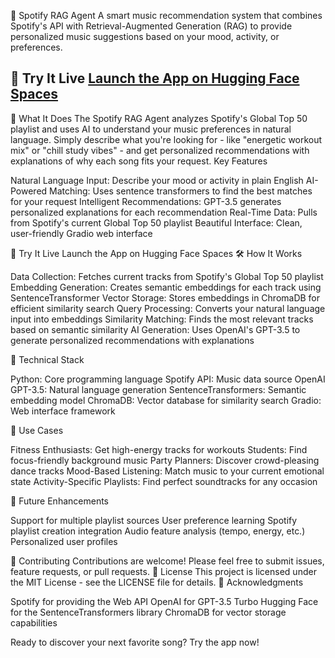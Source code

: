 🎵 Spotify RAG Agent
A smart music recommendation system that combines Spotify's API with Retrieval-Augmented Generation (RAG) to provide personalized music suggestions based on your mood, activity, or preferences.
## 🚀 Try It Live **[Launch the App on Hugging Face Spaces](https://huggingface.co/spaces/kts7gw/TristanSnyder)**
🌟 What It Does
The Spotify RAG Agent analyzes Spotify's Global Top 50 playlist and uses AI to understand your music preferences in natural language. Simply describe what you're looking for - like "energetic workout mix" or "chill study vibes" - and get personalized recommendations with explanations of why each song fits your request.
Key Features

Natural Language Input: Describe your mood or activity in plain English
AI-Powered Matching: Uses sentence transformers to find the best matches for your request
Intelligent Recommendations: GPT-3.5 generates personalized explanations for each recommendation
Real-Time Data: Pulls from Spotify's current Global Top 50 playlist
Beautiful Interface: Clean, user-friendly Gradio web interface

🚀 Try It Live
Launch the App on Hugging Face Spaces
🛠️ How It Works

Data Collection: Fetches current tracks from Spotify's Global Top 50 playlist
Embedding Generation: Creates semantic embeddings for each track using SentenceTransformer
Vector Storage: Stores embeddings in ChromaDB for efficient similarity search
Query Processing: Converts your natural language input into embeddings
Similarity Matching: Finds the most relevant tracks based on semantic similarity
AI Generation: Uses OpenAI's GPT-3.5 to generate personalized recommendations with explanations

🔧 Technical Stack

Python: Core programming language
Spotify API: Music data source
OpenAI GPT-3.5: Natural language generation
SentenceTransformers: Semantic embedding model
ChromaDB: Vector database for similarity search
Gradio: Web interface framework

🎯 Use Cases

Fitness Enthusiasts: Get high-energy tracks for workouts
Students: Find focus-friendly background music
Party Planners: Discover crowd-pleasing dance tracks
Mood-Based Listening: Match music to your current emotional state
Activity-Specific Playlists: Find perfect soundtracks for any occasion

🔮 Future Enhancements

Support for multiple playlist sources
User preference learning
Spotify playlist creation integration
Audio feature analysis (tempo, energy, etc.)
Personalized user profiles

🤝 Contributing
Contributions are welcome! Please feel free to submit issues, feature requests, or pull requests.
📄 License
This project is licensed under the MIT License - see the LICENSE file for details.
🙏 Acknowledgments

Spotify for providing the Web API
OpenAI for GPT-3.5 Turbo
Hugging Face for the SentenceTransformers library
ChromaDB for vector storage capabilities


Ready to discover your next favorite song? Try the app now!
